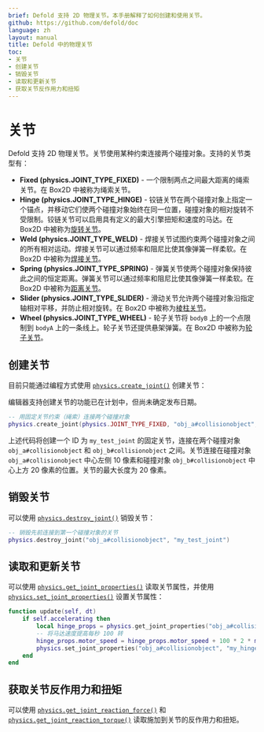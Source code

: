 ```yaml
---
brief: Defold 支持 2D 物理关节。本手册解释了如何创建和使用关节。
github: https://github.com/defold/doc
language: zh
layout: manual
title: Defold 中的物理关节
toc:
- 关节
- 创建关节
- 销毁关节
- 读取和更新关节
- 获取关节反作用力和扭矩
---
```


# 关节

Defold 支持 2D 物理关节。关节使用某种约束连接两个碰撞对象。支持的关节类型有：

* **Fixed (physics.JOINT_TYPE_FIXED)** - 一个限制两点之间最大距离的绳索关节。在 Box2D 中被称为绳索关节。
* **Hinge (physics.JOINT_TYPE_HINGE)** - 铰链关节在两个碰撞对象上指定一个锚点，并移动它们使两个碰撞对象始终在同一位置，碰撞对象的相对旋转不受限制。铰链关节可以启用具有定义的最大引擎扭矩和速度的马达。在 Box2D 中被称为[旋转关节](https://box2d.org/documentation/group__revolute__joint.html#details)。
* **Weld (physics.JOINT_TYPE_WELD)** - 焊接关节试图约束两个碰撞对象之间的所有相对运动。焊接关节可以通过频率和阻尼比使其像弹簧一样柔软。在 Box2D 中被称为[焊接关节](https://box2d.org/documentation/group__weld__joint.html#details)。
* **Spring (physics.JOINT_TYPE_SPRING)** - 弹簧关节使两个碰撞对象保持彼此之间的恒定距离。弹簧关节可以通过频率和阻尼比使其像弹簧一样柔软。在 Box2D 中被称为[距离关节](https://box2d.org/documentation/group__distance__joint.html#details)。
* **Slider (physics.JOINT_TYPE_SLIDER)** - 滑动关节允许两个碰撞对象沿指定轴相对平移，并防止相对旋转。在 Box2D 中被称为[棱柱关节](https://box2d.org/documentation/group__prismatic__joint.html#details)。
* **Wheel (physics.JOINT_TYPE_WHEEL)** - 轮子关节将 `bodyB` 上的一个点限制到 `bodyA` 上的一条线上。轮子关节还提供悬架弹簧。在 Box2D 中被称为[轮子关节](https://box2d.org/documentation/group__wheel__joint.html#details)。

## 创建关节

目前只能通过编程方式使用 [`physics.create_joint()`](/ref/physics/#physics.create_joint:joint_type-collisionobject_a-joint_id-position_a-collisionobject_b-position_b-[properties]) 创建关节：
<div class='sidenote' markdown='1'>
编辑器支持创建关节的功能已在计划中，但尚未确定发布日期。
</div>

```lua
-- 用固定关节约束（绳索）连接两个碰撞对象
physics.create_joint(physics.JOINT_TYPE_FIXED, "obj_a#collisionobject", "my_test_joint", vmath.vector3(10, 0, 0), "obj_b#collisionobject", vmath.vector3(0, 20, 0), { max_length = 20 })
```

上述代码将创建一个 ID 为 `my_test_joint` 的固定关节，连接在两个碰撞对象 `obj_a#collisionobject` 和 `obj_b#collisionobject` 之间。关节连接在碰撞对象 `obj_a#collisionobject` 中心左侧 10 像素和碰撞对象 `obj_b#collisionobject` 中心上方 20 像素的位置。关节的最大长度为 20 像素。

## 销毁关节

可以使用 [`physics.destroy_joint()`](/ref/physics/#physics.destroy_joint:collisionobject-joint_id) 销毁关节：

```lua
-- 销毁先前连接到第一个碰撞对象的关节
physics.destroy_joint("obj_a#collisionobject", "my_test_joint")
```

## 读取和更新关节

可以使用 [`physics.get_joint_properties()`](/ref/physics/#physics.get_joint_properties:collisionobject-joint_id) 读取关节属性，并使用 [`physics.set_joint_properties()`](/ref/physics/#physics.set_joint_properties:collisionobject-joint_id-properties) 设置关节属性：

```lua
function update(self, dt)
    if self.accelerating then
        local hinge_props = physics.get_joint_properties("obj_a#collisionobject", "my_hinge")
        -- 将马达速度提高每秒 100 转
        hinge_props.motor_speed = hinge_props.motor_speed + 100 * 2 * math.pi * dt
        physics.set_joint_properties("obj_a#collisionobject", "my_hinge", hinge_props)
    end
end
```

## 获取关节反作用力和扭矩

可以使用 [`physics.get_joint_reaction_force()`](/ref/physics/#physics.get_joint_reaction_force:collisionobject-joint_id) 和 [`physics.get_joint_reaction_torque()`](/ref/physics/#physics.get_joint_reaction_torque:collisionobject-joint_id) 读取施加到关节的反作用力和扭矩。